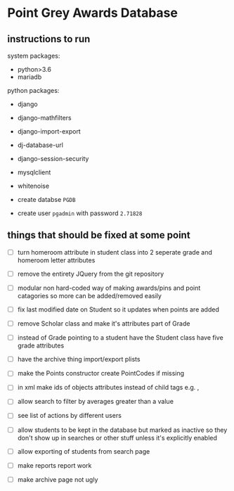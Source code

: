 # Point Grey Awards Database

## instructions to run

system packages:

* python>3.6
* mariadb

python packages:

* django
* django-mathfilters
* django-import-export
* dj-database-url
* django-session-security
* mysqlclient
* whitenoise

* create databse `PGDB`
* create user `pgadmin` with password `2.71828`

## things that should be fixed at some point

- [ ] turn homeroom attribute in student class into 2 seperate grade and homeroom letter attributes
- [ ] remove the entirety JQuery from the git repository
- [ ] modular non hard-coded way of making awards/pins and point catagories so more can be added/removed easily
- [ ] fix last modified date on Student so it updates when points are added
- [ ] remove Scholar class and make it's attributes part of Grade
- [ ] instead of Grade pointing to a student have the Student class have five grade attributes
- [ ] have the archive thing import/export plists
- [ ] make the Points constructor create PointCodes if missing
- [ ] in xml make ids of objects attributes instead of child tags e.g. <student student_num=1234>, <grade grade=12>
- [ ] allow search to filter by averages greater than a value
- [ ] see list of actions by different users
- [ ] allow students to be kept in the database but marked as inactive so they don't show up in searches or other stuff unless it's explicitly enabled
- [ ] allow exporting of students from search page
- [ ] make reports report work
- [ ] make archive page not ugly

